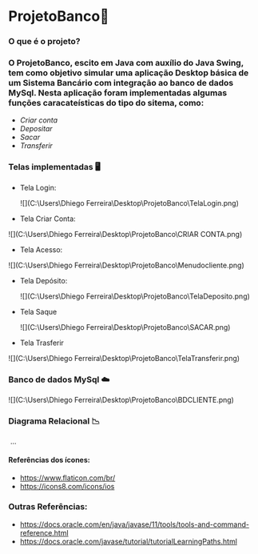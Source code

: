 # **ProjetoBanco**:bank:

### **O que é o projeto?** 

### O ProjetoBanco, escito em Java com auxílio do Java Swing, tem como objetivo simular uma aplicação Desktop básica de um Sistema Bancário com integração ao banco de dados MySql. Nesta aplicação foram implementadas algumas funções caracateísticas do tipo do sitema, como:

- *Criar conta*
- *Depositar*
- *Sacar*
- *Transferir*

### **Telas implementadas** :desktop_computer:

- Tela Login:

  ![](C:\Users\Dhiego Ferreira\Desktop\ProjetoBanco\TelaLogin.png)

- Tela Criar Conta:

![](C:\Users\Dhiego Ferreira\Desktop\ProjetoBanco\CRIAR CONTA.png)

- Tela Acesso:

![](C:\Users\Dhiego Ferreira\Desktop\ProjetoBanco\Menudocliente.png)

- Tela Depósito:

  ![](C:\Users\Dhiego Ferreira\Desktop\ProjetoBanco\TelaDeposito.png)

- Tela Saque 

  ![](C:\Users\Dhiego Ferreira\Desktop\ProjetoBanco\SACAR.png)

- Tela Trasferir

![](C:\Users\Dhiego Ferreira\Desktop\ProjetoBanco\TelaTransferir.png)



### **Banco de dados MySql** :cloud:

![](C:\Users\Dhiego Ferreira\Desktop\ProjetoBanco\BDCLIENTE.png)

### **Diagrama Relacional** :chart_with_downwards_trend:

​	...







#### **Referências dos ícones**:

- https://www.flaticon.com/br/
- https://icons8.com/icons/ios

### Outras Referências:

- https://docs.oracle.com/en/java/javase/11/tools/tools-and-command-reference.html
- https://docs.oracle.com/javase/tutorial/tutorialLearningPaths.html

